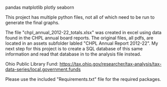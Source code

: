 pandas
matplotlib
plotly
seaborn

This project has multiple python files, not all of which need to be run to generate the final graphs. 

The file "chpl_annual_2012-22_totals.xlsx" was created in excel using data found in the CHPL annual board reports. The original files, all pdfs, are located in an assets subfolder labled "CHPL Annual Report 2012-22". My next step for this project is to create a SQL database of this same information and read that database in to the analysis file instead. 

Ohio Public Library Fund:  https://tax.ohio.gov/researcher/tax-analysis/tax-data-series/local.government.funds

Please use the included "Requirements.txt" file for the required packages. 